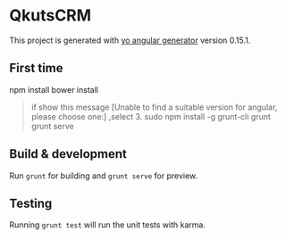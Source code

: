 # QkutsCRM

This project is generated with [yo angular generator](https://github.com/yeoman/generator-angular)
version 0.15.1.

## First time
npm install
bower install
>if show this message [Unable to find a suitable version for angular, please choose one:] ,select 3.
sudo npm install -g grunt-cli
grunt
grunt serve

## Build & development

Run `grunt` for building and `grunt serve` for preview.

## Testing

Running `grunt test` will run the unit tests with karma.
